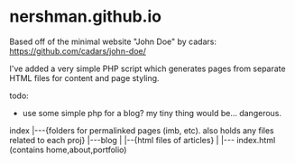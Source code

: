 # nershman.github.io

Based off of the minimal website "John Doe" by cadars: https://github.com/cadars/john-doe/

I've added  a very simple PHP script which generates pages from separate HTML files for content and page styling.

todo: 

* use some simple php for a blog? my tiny thing would be... dangerous.

index
|---{folders for permalinked pages (imb, etc). also holds any files related to each proj}
|---blog
| 	|--{html files of articles}
|
|--- index.html (contains home,about,portfolio)
